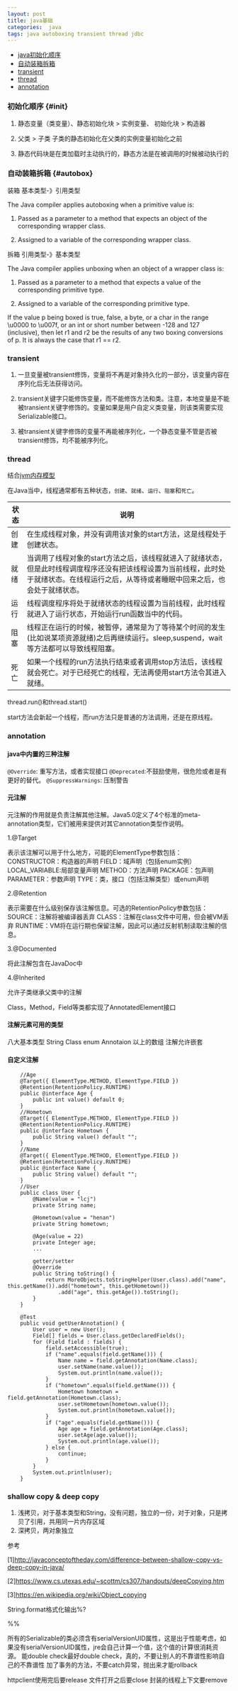 ```yaml
---
layout: post
title: java基础
categories:  java
tags: java autoboxing transient thread jdbc
---
```


*   [java初始化顺序](#init)
*   [自动装箱拆箱](#autobox)
*   [transient](#transient)
*   [thread](#thread)
*   [annotation](#annotation)


### 初始化顺序 {#init}

1.  静态变量（类变量）、静态初始化块 > 实例变量、 初始化块 > 构造器

2.  父类 > 子类  子类的静态初始化在父类的实例变量初始化之前

3.  静态代码块是在类加载时主动执行的，静态方法是在被调用的时候被动执行的

### 自动装箱拆箱 {#autobox}

装箱
基本类型-》引用类型

The Java compiler applies autoboxing when a primitive value is:

1.  Passed as a parameter to a method that expects an object of the corresponding wrapper class.

2.  Assigned to a variable of the corresponding wrapper class.

拆箱
引用类型-》基本类型

The Java compiler applies unboxing when an object of a wrapper class is:

1.  Passed as a parameter to a method that expects a value of the corresponding primitive type.

2.  Assigned to a variable of the corresponding primitive type.

If the value p being boxed is true, false, a byte, or a char in the range \u0000 to \u007f, or an int or short number between -128 and 127 (inclusive), then let r1 and r2 be the results of any two boxing conversions of p. It is always the case that r1 == r2.

### transient

1.  一旦变量被transient修饰，变量将不再是对象持久化的一部分，该变量内容在序列化后无法获得访问。

2.  transient关键字只能修饰变量，而不能修饰方法和类。注意，本地变量是不能被transient关键字修饰的。变量如果是用户自定义类变量，则该类需要实现Serializable接口。

3.  被transient关键字修饰的变量不再能被序列化，一个静态变量不管是否被transient修饰，均不能被序列化。

### thread

结合[jvm内存模型](http://lcj1992.github.io/2015/09/03/java_internal)

在Java当中，线程通常都有五种状态，`创建`、`就绪`、`运行`、`阻塞`和`死亡`。

|状态 |说明|
|--|--|
|创建|在生成线程对象，并没有调用该对象的start方法，这是线程处于创建状态。|
|就绪|当调用了线程对象的start方法之后，该线程就进入了就绪状态，但是此时线程调度程序还没有把该线程设置为当前线程，此时处于就绪状态。在线程运行之后，从等待或者睡眠中回来之后，也会处于就绪状态。|
|运行|线程调度程序将处于就绪状态的线程设置为当前线程，此时线程就进入了运行状态，开始运行run函数当中的代码。|
|阻塞|线程正在运行的时候，被暂停，通常是为了等待某个时间的发生(比如说某项资源就绪)之后再继续运行。sleep,suspend，wait等方法都可以导致线程阻塞。|
|死亡|如果一个线程的run方法执行结束或者调用stop方法后，该线程就会死亡。对于已经死亡的线程，无法再使用start方法令其进入就绪。|

thread.run()和thread.start()

start方法会新起一个线程，而run方法只是普通的方法调用，还是在原线程。

### annotation

#### java中内置的三种注解
`@Override`: 重写方法，或者实现接口
`@Deprecated`:不鼓励使用，很危险或者是有更好的替代。
`@SuppressWarnings`: 压制警告

#### 元注解
元注解的作用就是负责注解其他注解。Java5.0定义了4个标准的meta-annotation类型，它们被用来提供对其它annotation类型作说明。

1.@Target

表示该注解可以用于什么地方，可能的ElementType参数包括：
CONSTRUCTOR：构造器的声明
FIELD：域声明（包括enum实例）
LOCAL_VARIABLE:局部变量声明
METHOD：方法声明
PACKAGE：包声明
PARAMETER：参数声明
TYPE：类，接口（包括注解类型）或enum声明

2.@Retention

表示需要在什么级别保存该注解信息。可选的RetentionPolicy参数包括：
SOURCE：注解将被编译器丢弃
CLASS：注解在class文件中可用，但会被VM丢弃
RUNTIME：VM将在运行期也保留注解，因此可以通过反射机制读取注解的信息。

3.@Documented

将此注解包含在JavaDoc中

4.@Inherited

允许子类继承父类中的注解

Class，Method，Field等类都实现了AnnotatedElement接口

#### 注解元素可用的类型

八大基本类型
String
Class
enum
Annotaion
以上的数组
注解允许嵌套

#### 自定义注解

        //Age
        @Target({ ElementType.METHOD, ElementType.FIELD })
        @Retention(RetentionPolicy.RUNTIME)
        public @interface Age {
            public int value() default 0;
        }
        //Hometown
        @Target({ ElementType.METHOD, ElementType.FIELD })
        @Retention(RetentionPolicy.RUNTIME)
        public @interface Hometown {
            public String value() default "";
        }
        //Name
        @Target({ ElementType.METHOD, ElementType.FIELD })
        @Retention(RetentionPolicy.RUNTIME)
        public @interface Name {
            public String value() default "";
        }
        //User
        public class User {
            @Name(value = "lcj")
            private String name;

            @Hometown(value = "henan")
            private String hometown;

            @Age(value = 22)
            private Integer age;
            ...

            getter/setter
            @Override
            public String toString() {
                return MoreObjects.toStringHelper(User.class).add("name", this.getName()).add("hometown", this.getHometown())
                    .add("age", this.getAge()).toString();
            }
        }

        @Test
        public void getUserAnnotation() {
            User user = new User();
            Field[] fields = User.class.getDeclaredFields();
            for (Field field : fields) {
                field.setAccessible(true);
                if ("name".equals(field.getName())) {
                    Name name = field.getAnnotation(Name.class);
                    user.setName(name.value());
                    System.out.println(name.value());
                }
                if ("hometown".equals(field.getName())) {
                    Hometown hometown = field.getAnnotation(Hometown.class);
                    user.setHometown(hometown.value());
                    System.out.println(hometown.value());
                }
                if ("age".equals(field.getName())) {
                    Age age = field.getAnnotation(Age.class);
                    user.setAge(age.value());
                    System.out.println(age.value());
                } else {
                    continue;
                }
            }
            System.out.println(user);
        }


### shallow copy & deep copy

1.  浅拷贝，对于基本类型和String，没有问题，独立的一份，对于对象，只是拷贝了引用，共用同一片内存区域
2.  深拷贝，两对象独立

参考

[1]<http://javaconceptoftheday.com/difference-between-shallow-copy-vs-deep-copy-in-java/>

[2]<https://www.cs.utexas.edu/~scottm/cs307/handouts/deepCopying.htm>

[3]<https://en.wikipedia.org/wiki/Object_copying>


String.format格式化输出%?

 %%

所有的Serializable的类必须含有serialVersionUID属性，这是出于性能考虑，如果没有serialVersionUID属性，jre会自己计算一个值，这个值的计算很消耗资源。
能double check最好double check，真的，不要让别人的不靠谱性影响自己的不靠谱性
加了事务的方法，不要catch异常，抛出来才能rollback

httpclient使用完后要release
文件打开之后要close
封装的线程上下文要remove

   

    
